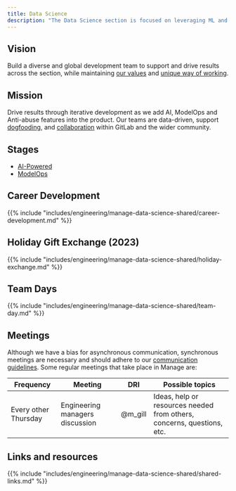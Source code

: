 ```yaml
---
title: Data Science
description: "The Data Science section is focused on leveraging ML and AI in the GitLab product and preventing abuse in the application."
---
```


## Vision

Build a diverse and global development team to support and drive results across the section,
while maintaining [our values](/handbook/values/) and [unique way of working](/handbook/company/culture/all-remote/guide/).

## Mission

Drive results through iterative development as we add AI, ModelOps and Anti-abuse features into the product.
Our teams are data-driven, support [dogfooding](https://about.gitlab.com/direction/dogfooding/), and [collaboration](/handbook/values/#collaboration) within GitLab and the wider community.

## Stages

* [AI-Powered](./ai-powered/)
* [ModelOps](./modelops/)

## Career Development

{{% include "includes/engineering/manage-data-science-shared/career-development.md" %}}

## Holiday Gift Exchange (2023)

{{% include "includes/engineering/manage-data-science-shared/holiday-exchange.md" %}}

## Team Days

{{% include "includes/engineering/manage-data-science-shared/team-day.md" %}}

## Meetings

Although we have a bias for asynchronous communication, synchronous meetings are necessary and should adhere to our [communication guidelines](/handbook/communication/#video-calls). Some regular meetings that take place in Manage are:

| Frequency | Meeting                              | DRI         | Possible topics                                                                                        |
|-----------|--------------------------------------|-------------|--------------------------------------------------------------------------------------------------------|
| Every other Thursday | Engineering managers discussion | @m_gill | Ideas, help or resources needed from others, concerns, questions, etc.                                 |

## Links and resources

{{% include "includes/engineering/manage-data-science-shared/shared-links.md" %}}
